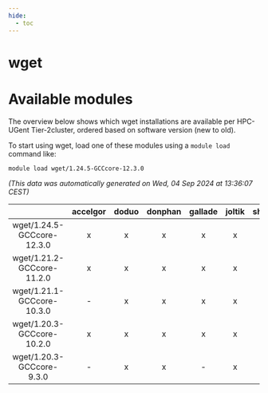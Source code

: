 ```yaml
---
hide:
  - toc
---
```


wget
====

# Available modules


The overview below shows which wget installations are available per HPC-UGent Tier-2cluster, ordered based on software version (new to old).

To start using wget, load one of these modules using a `module load` command like:

```shell
module load wget/1.24.5-GCCcore-12.3.0
```

*(This data was automatically generated on Wed, 04 Sep 2024 at 13:36:07 CEST)*  

| |accelgor|doduo|donphan|gallade|joltik|shinx|skitty|
| :---: | :---: | :---: | :---: | :---: | :---: | :---: | :---: |
|wget/1.24.5-GCCcore-12.3.0|x|x|x|x|x|x|x|
|wget/1.21.2-GCCcore-11.2.0|x|x|x|x|x|-|x|
|wget/1.21.1-GCCcore-10.3.0|-|x|x|x|x|-|x|
|wget/1.20.3-GCCcore-10.2.0|x|x|x|x|x|-|x|
|wget/1.20.3-GCCcore-9.3.0|-|x|x|-|x|-|x|
